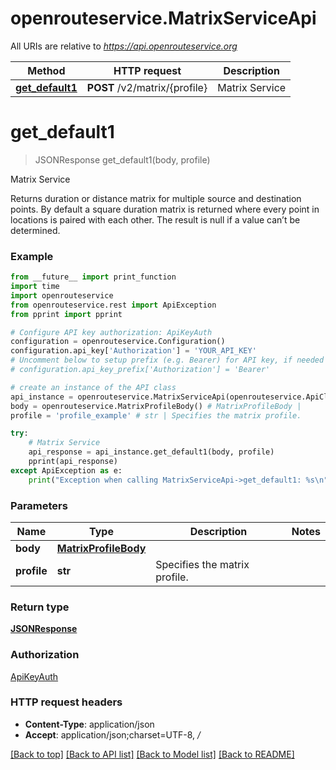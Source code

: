 # openrouteservice.MatrixServiceApi

All URIs are relative to *https://api.openrouteservice.org*

Method | HTTP request | Description
------------- | ------------- | -------------
[**get_default1**](MatrixServiceApi.md#get_default1) | **POST** /v2/matrix/{profile} | Matrix Service

# **get_default1**
> JSONResponse get_default1(body, profile)

Matrix Service

Returns duration or distance matrix for multiple source and destination points. By default a square duration matrix is returned where every point in locations is paired with each other. The result is null if a value can’t be determined.

### Example
```python
from __future__ import print_function
import time
import openrouteservice
from openrouteservice.rest import ApiException
from pprint import pprint

# Configure API key authorization: ApiKeyAuth
configuration = openrouteservice.Configuration()
configuration.api_key['Authorization'] = 'YOUR_API_KEY'
# Uncomment below to setup prefix (e.g. Bearer) for API key, if needed
# configuration.api_key_prefix['Authorization'] = 'Bearer'

# create an instance of the API class
api_instance = openrouteservice.MatrixServiceApi(openrouteservice.ApiClient(configuration))
body = openrouteservice.MatrixProfileBody() # MatrixProfileBody | 
profile = 'profile_example' # str | Specifies the matrix profile.

try:
    # Matrix Service
    api_response = api_instance.get_default1(body, profile)
    pprint(api_response)
except ApiException as e:
    print("Exception when calling MatrixServiceApi->get_default1: %s\n" % e)
```

### Parameters

Name | Type | Description  | Notes
------------- | ------------- | ------------- | -------------
 **body** | [**MatrixProfileBody**](MatrixProfileBody.md)|  | 
 **profile** | **str**| Specifies the matrix profile. | 

### Return type

[**JSONResponse**](JSONResponse.md)

### Authorization

[ApiKeyAuth](../README.md#ApiKeyAuth)

### HTTP request headers

 - **Content-Type**: application/json
 - **Accept**: application/json;charset=UTF-8, */*

[[Back to top]](#) [[Back to API list]](../README.md#documentation_for_api_endpoints) [[Back to Model list]](../README.md#documentation_for_models) [[Back to README]](../README.md)

